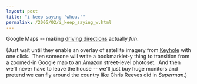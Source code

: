 ```yaml
---
layout: post
title: "i keep saying 'whoa.'"
permalink: /2005/02/i_keep_saying_w.html
---
```


<p>Google Maps -- making <a href="http://maps.google.com/maps?q=berkeley%20ca%20to%20clayton%20mo&amp;spn=23.937500%2C39.486495">driving directions</a> actually <em>fun</em>.&nbsp; </p>

<p>(Just wait until they enable an overlay of satellite imagery from <a href="http://www.keyhole.com/">Keyhole</a> with one click.&nbsp; Then someone will write a bookmarklet-y thing to transition from a zoomed-in Google map to an Amazon street-level photoset.&nbsp; And then we'll never have to leave the house -- we'll just buy huge monitors and pretend we can fly around the country like Chris Reeves did in <em>Superman</em>.)</p>


